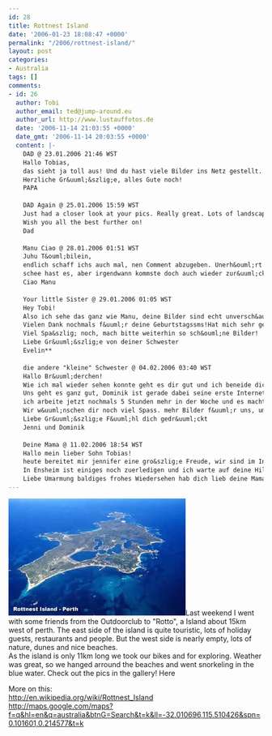 ```yaml
---
id: 28
title: Rottnest Island
date: '2006-01-23 18:08:47 +0000'
permalink: "/2006/rottnest-island/"
layout: post
categories:
- Australia
tags: []
comments:
- id: 26
  author: Tobi
  author_email: ted@jump-around.eu
  author_url: http://www.lustauffotos.de
  date: '2006-11-14 21:03:55 +0000'
  date_gmt: '2006-11-14 20:03:55 +0000'
  content: |-
    DAD @ 23.01.2006 21:46 WST
    Hallo Tobias,
    das sieht ja toll aus! Und du hast viele Bilder ins Netz gestellt. Super. Hier in good old Germany haben wir bittere K&auml;lte (-10 und mehr).
    Herzliche Gr&uuml;&szlig;e, alles Gute noch!
    PAPA

    DAD Again @ 25.01.2006 15:59 WST
    Just had a closer look at your pics. Really great. Lots of landscape and nature. But temperature seems to be very normal compared to other regions in Australia. Heard and read about fires in bushlands and 40&deg;+C in Melbourne at the Grand Slam Tennis Tournament.
    Wish you all the best further on!
    Dad

    Manu Ciao @ 28.01.2006 01:51 WST
    Juhu T&ouml;bilein,
    endlich schaff ichs auch mal, nen Comment abzugeben. Unerh&ouml;rt ist das ja, deine Seite sollte verboten werden, da wird man ja ganz neidisch:-)
    schee hast es, aber irgendwann kommste doch auch wieder zur&uuml;ck, oder???Gr&uuml;&szlig;le auch vom Bj, aber den siehste ja dann in knapp 40 Tagen.
    Ciao Manu

    Your little Sister @ 29.01.2006 01:05 WST
    Hey Tobi!
    Also ich sehe das ganz wie Manu, deine Bilder sind echt unversch&auml;mt sch&ouml;n, vor allem das blau-t&uuml;rkise Wasser!Da m&ouml;chte man glatt durch den Pc reinspringen!
    Vielen Dank nochmals f&uuml;r deine Geburtstagssms!Hat mich sehr gefreut!!!
    Viel Spa&szlig; noch, mach bitte weiterhin so sch&ouml;ne Bilder!
    Liebe Gr&uuml;&szlig;e von deiner Schwester
    Evelin**

    die andere "kleine" Schwester @ 04.02.2006 03:40 WST
    Hallo Br&uuml;derchen!
    Wie ich mal wieder sehen konnte geht es dir gut und ich beneide dich um den Sonnenschein. Wir haben in heidelberg immer noch reste von Schnee liegen und der Kleine Schneemann will auch noch nicht wegtauen...
    Uns geht es ganz gut, Dominik ist gerade dabei seine erste Internetseite aufzubauen. wenn du mal Zeit und Lust hast: www.fleischmann-beschallung.de
    ich arbeite jetzt nochmals 5 Stunden mehr in der Woche und es macht mir sehr viel Spass, nicht nur wegen meinen *****ausz&uuml;gen :-)
    Wir w&uuml;nschen dir noch viel Spass. mehr Bilder f&uuml;r uns, um ein wenig Sommergef&uuml;hl zu bekommen.
    Liebe Gr&uuml;&szlig;e F&uuml;hl dich gedr&uuml;ckt
    Jenni und Dominik

    Deine Mama @ 11.02.2006 18:54 WST
    Hallo mein lieber Sohn Tobias!
    heute bereitet mir jennifer eine gro&szlig;e Freude, wir sind im InternetCafe W&ouml;rrstadt... Ich habe mit ihr alle Bilder angeschaut eins von dir habe ich sogar ausgedruckt.Ich hatte eine sch&ouml;ne langlaufskifreizeit mit meinen bewohnern in PFronten-Allg&auml;u 1,50m klitzernder Schnee, blauer Himmel und supergutes Bayerisches Essen.
    In Ensheim ist einiges noch zuerledigen und ich warte auf deine Hilfe :-) aber sonst habe ich mich gut eingelebt und f&uuml;hle mich mit Evelin wieder zu Hause.
    Liebe Umarmung baldiges frohes Wiedersehen hab dich lieb deine Mama Heide*** und jenni
---
```

![Rottnest Island](/files/2006/11/estudar-perth-rottnest.jpg)Last weekend I went with some friends from the Outdoorclub to "Rotto", a Island about 15km west of perth. The east side of the island is quite touristic, lots of holiday guests, restaurants and people. But the west side is nearly empty, lots of nature, dunes and nice beaches.  
As the island is only 11km long we took our bikes and for exploring. Weather was great, so we hanged arround the beaches and went snorkeling in the blue water. Check out the pics in the gallery! Here

More on this:  
<http://en.wikipedia.org/wiki/Rottnest_Island>  
<http://maps.google.com/maps?f=q&hl=en&q=australia&btnG=Search&t=k&ll=-32.010696,115.510426&spn=0.101601,0.214577&t=k>